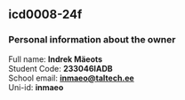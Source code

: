 ## icd0008-24f

### Personal information about the owner
Full name: **Indrek Mäeots**<br>
Student Code: **233046IADB**<br>
School email: **inmaeo@taltech.ee**<br>
Uni-id: **inmaeo**
